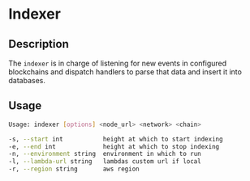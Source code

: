 # Indexer

## Description

The `indexer` is in charge of listening for new events in configured blockchains and dispatch handlers to parse that data and insert it into databases.

## Usage

```bash
Usage: indexer [options] <node_url> <network> <chain>

-s, --start int           height at which to start indexing
-e, --end int             height at which to stop indexing
-n, --environment string  environment in which to run
-l, --lambda-url string   lambdas custom url if local
-r, --region string       aws region
```